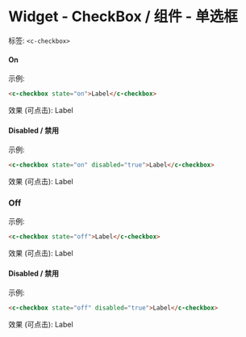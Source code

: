 # Widget - CheckBox / 组件 - 单选框

标签: `<c-checkbox>`

#### On

示例: 
```html
<c-checkbox state="on">Label</c-checkbox>
```

效果 (可点击): <c-checkbox state="on">Label</c-checkbox>

#### Disabled / 禁用

示例: 
```html
<c-checkbox state="on" disabled="true">Label</c-checkbox>
```

效果 (可点击): <c-checkbox state="on" disabled="true">Label</c-checkbox>

### Off

示例: 
```html
<c-checkbox state="off">Label</c-checkbox>
```

效果 (可点击): <c-checkbox state="off">Label</c-checkbox>

#### Disabled / 禁用

示例: 
```html
<c-checkbox state="off" disabled="true">Label</c-checkbox>
```

效果 (可点击): <c-checkbox state="off" disabled="true">Label</c-checkbox>
